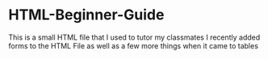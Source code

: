 # HTML-Beginner-Guide
This is a small HTML file that I used to tutor my classmates
I recently added forms to the HTML File as well as a few more things when it came to tables
